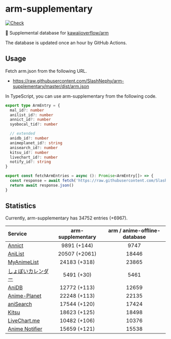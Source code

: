 # arm-supplementary

[![Check](https://github.com/SlashNephy/arm-supplementary/actions/workflows/check-node.yml/badge.svg)](https://github.com/SlashNephy/arm-supplementary/actions/workflows/check-node.yml)

💊 Supplemental database for [kawaiioverflow/arm](https://github.com/kawaiioverflow/arm)

The database is updated once an hour by GitHub Actions.

## Usage

Fetch arm.json from the following URL.

- https://raw.githubusercontent.com/SlashNephy/arm-supplementary/master/dist/arm.json

In TypeScript, you can use arm-supplementary from the following code.

```TypeScript
export type ArmEntry = {
  mal_id?: number
  anilist_id?: number
  annict_id?: number
  syobocal_tid?: number

  // extended
  anidb_id?: number
  animeplanet_id?: string
  anisearch_id?: number
  kitsu_id?: number
  livechart_id?: number
  notify_id?: string
}

export const fetchArmEntries = async (): Promise<ArmEntry[]> => {
  const response = await fetch('https://raw.githubusercontent.com/SlashNephy/arm-supplementary/master/dist/arm.json')
  return await response.json()
}
```

## Statistics

Currently, arm-supplementary has 34752 entries (+6967).

| Service                                     | arm-supplementary | arm / anime-offline-database |
| :------------------------------------------ | :---------------: | :--------------------------: |
| [Annict](https://annict.com)                |    9891 (+144)    |             9747             |
| [AniList](https://anilist.co)               |   20507 (+2061)   |            18446             |
| [MyAnimeList](https://myanimelist.net)      |   24183 (+318)    |            23865             |
| [しょぼいカレンダー](https://cal.syoboi.jp) |    5491 (+30)     |             5461             |
| [AniDB](https://anidb.net)                  |   12772 (+113)    |            12659             |
| [Anime-Planet](https://anime-planet.com)    |   22248 (+113)    |            22135             |
| [aniSearch](https://anisearch.com)          |   17544 (+120)    |            17424             |
| [Kitsu](https://kitsu.io)                   |   18623 (+125)    |            18498             |
| [LiveChart.me](https://livechart.me)        |   10482 (+106)    |            10376             |
| [Anime Notifier](https://notify.moe)        |   15659 (+121)    |            15538             |
